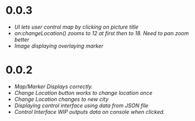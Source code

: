# 0.0.3

- _UI lets user control map by clicking on picture title_
- _on:changeLocation() zooms to 12 at first then to 18. Need to pan zoom better_
- _Image displaying overlaying marker_

# 0.0.2

- _Map/Marker Displays correctly._
- _Change Location button works to change location once_
- _Change Location changes to new city_
- _Displaying control interface using data from JSON file_
- _Control Interface WIP outputs data on console when clicked._
